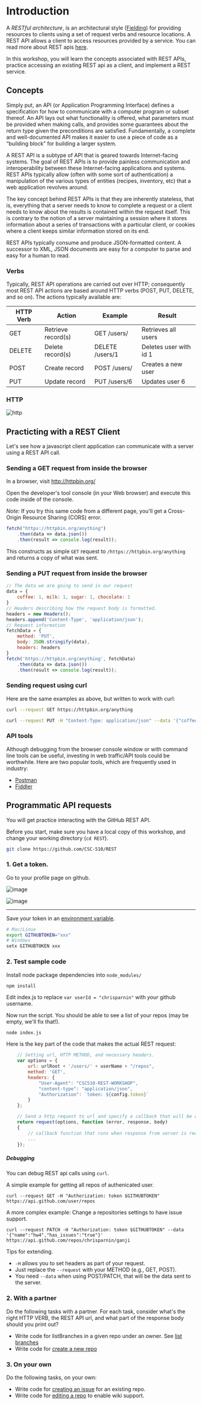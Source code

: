 # Introduction

A *RESTful architecture*, is an architectural style ([Fielding](https://www.ics.uci.edu/~fielding/pubs/dissertation/top.htm)) for providing resources to clients using a set of request verbs and resource locations. A REST API allows a client to access resources provided by a service.
You can read more about REST apis [here](https://github.com/CSC-326/Course/raw/master/Slides/RESTAPI_Frameworks.pptx).


In this workshop, you will learn the concepts associated with REST APIs, practice accessing an existing REST api as a client, and implement a REST service.

## Concepts

Simply put, an API (or Application Programming Interface) defines a specification for how to communicate with a computer program or subset thereof. An API lays out what functionality is offered, what parameters must be provided when making calls, and provides some guarantees about the return type given the preconditions are satisfied. Fundamentally, a complete and well-documented API makes it easier to use a piece of code as a “building block” for building a larger system.

A REST API is a subtype of API that is geared towards Internet-facing systems. The goal of REST APIs is to provide painless communication and interoperability between these Internet-facing applications and systems. REST APIs typically allow (often with some sort of authentication) a manipulation of the various types of entities (recipes, inventory, etc) that a web application revolves around.

The key concept behind REST APIs is that they are inherently stateless, that is, everything that a server needs to know to complete a request or a client needs to know about the results is contained within the request itself. This is contrary to the notion of a server maintaining a session where it stores information about a series of transactions with a particular client, or cookies where a client keeps similar information stored on its end.

REST APIs typically consume and produce JSON-formatted content. A successor to XML, JSON documents are easy for a computer to parse and easy for a human to read.

### Verbs

Typically, REST API operations are carried out over HTTP; consequently most REST API actions are based around HTTP verbs (POST, PUT, DELETE, and so on). The actions typically available are:

| HTTP Verb	| Action             |	Example	       |Result  | 
| --------- | ------------------ | --------------- |------- |
| GET	    | Retrieve record(s) | GET /users/	   | Retrieves all users|
| DELETE	| Delete record(s)	 | DELETE /users/1 | Deletes user with id 1|
| POST	    | Create record	     | POST /users/	   | Creates a new user|
| PUT	    | Update record	     | PUT /users/6	   | Updates user 6|

### HTTP

![http](img/http.png)


## Practicting with a REST Client

Let's see how a javascript client application can communicate with a server using a REST API call.

### Sending a GET request from inside the browser

In a browser, visit http://httpbin.org/

Open the developer's tool console (in your Web browser) and execute this code inside of the console.

*Note:* If you try this same code from a different page, you'll get a Cross-Origin Resource Sharing (CORS) error.

```Javascript
fetch("https://httpbin.org/anything")
    .then(data => data.json())
    .then(result => console.log(result));
```

This constructs as simple `GET` request to `/https://httpbin.org/anything` and returns a copy of what was sent.

### Sending a PUT request from inside the browser

```javascript
// The data we are going to send in our request
data = {
    coffee: 1, milk: 1, sugar: 1, chocolate: 1
}
// Headers describing how the request body is formatted.
headers = new Headers();
headers.append('Content-Type', 'application/json');
// Request information
fetchData = { 
    method: 'PUT', 
    body: JSON.stringify(data),
    headers: headers
}
fetch('https://httpbin.org/anything', fetchData)
    .then(data => data.json())
    .then(result => console.log(result));
```

### Sending request using curl

Here are the same examples as above, but written to work with curl:

```bash
curl --request GET https://httpbin.org/anything
```

```bash
curl --request PUT -H "Content-Type: application/json" --data '{"coffee":1,"milk":1,"sugar":1,"chocolate":1}' https://httpbin.org/anything
```

### API tools

Although debugging from the browser console window or with command line tools can be useful, investing in web traffic/API tools could be worthwhile. Here are two popular tools, which are frequently used in industry:

* [Postman](https://www.getpostman.com/postman)
* [Fiddler](https://www.telerik.com/fiddler)

## Programmatic API requests

You will get practice interacting with the GitHub REST API.

Before you start, make sure you have a local copy of this workshop, and change your working directory (`cd REST`).

```bash
git clone https://github.com/CSC-510/REST
```

### 1. Get a token. 

Go to your profile page on github.

![image](https://cloud.githubusercontent.com/assets/742934/12955762/8d8ae346-cff2-11e5-83ac-21cae5dc8531.png)

![image](https://cloud.githubusercontent.com/assets/742934/12955783/a741d0b0-cff2-11e5-9f95-4cfebe421756.png)

<hr/>

Save your token in an [environment variable](https://github.com/chrisparnin/EngineeringBasics/blob/master/Shells.md#environment-variables).

```bash
# Mac/Linux
export GITHUBTOKEN="xxx"
# Windows
setx GITHUBTOKEN xxx
```

### 2. Test sample code

Install node package dependencies into `node_modules/`

```bash
npm install
```

Edit index.js to replace `var userId = "chrisparnin"` with _your_ github username.

Now run the script. You should be able to see a list of your repos (may be empty, we'll fix that!).

```
node index.js
```

Here is the key part of the code that makes the actual REST request:

```javascript
    // Setting url, HTTP METHOD, and necessary headers.
	var options = {
		url: urlRoot + '/users/' + userName + "/repos",
		method: 'GET',
		headers: {
			"User-Agent": "CSC510-REST-WORKSHOP",
			"content-type": "application/json",
			"Authorization": `token: ${config.token}`
		}
	};

	// Send a http request to url and specify a callback that will be called upon its return.
	return request(options, function (error, response, body) 
	{
        // callback function that runs when response from server is received!
        ...
    });
```

##### Debugging

You can debug REST api calls using `curl`. 

A simple example for getting all repos of authenicated user.

```
curl --request GET -H "Authorization: token $GITHUBTOKEN" https://api.github.com/user/repos

```

A more complex example: Change a repositories settings to have issue support.

```
curl --request PATCH -H "Authorization: token $GITHUBTOKEN" --data '{"name":"hw4","has_issues":"true"}' https://api.github.com/repos/chrisparnin/ganji
```

Tips for extending.

* `-H` allows you to set headers as part of your request.
* Just replace the `--request` with your METHOD (e.g., GET, POST). 
* You need `--data` when using POST/PATCH, that will be the data sent to the server.


### 2. With a partner

Do the following tasks with a partner. For each task, consider what's the right HTTP VERB, the REST API url, and what part of the response body should you print out?

* Write code for listBranches in a given repo under an owner. See [list branches](https://developer.github.com/v3/repos/#list-branches)
* Write code for [create a new repo](https://developer.github.com/v3/repos/#create)

### 3. On your own

Do the following tasks, on your own:

* Write code for [creating an issue](https://developer.github.com/v3/issues/#create-an-issue) for an existing repo.
* Write code for [editing a repo](https://developer.github.com/v3/repos/#edit) to enable wiki support.

